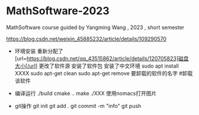 # MathSoftware-2023
MathSoftware course guided by Yangming Wang , 2023 , short semester


https://blog.csdn.net/weixin_45885232/article/details/109290570




- 环境安装
重新分配了[url=https://blog.csdn.net/qq_43515862/article/details/120705823]磁盘大小[/url]
  更改了软件源
  安装了软件包
  安装了中文环境
  sudo apt install XXXX
  sudo apt-get clean
  sudo apt-get remove 要卸载的软件的名字  #卸载该软件
  
- 编译运行
./build
cmake ..
make
./XXX
使用nomacs打开图片

- git操作
git init
git add .
git commit -m "info"
git push 

